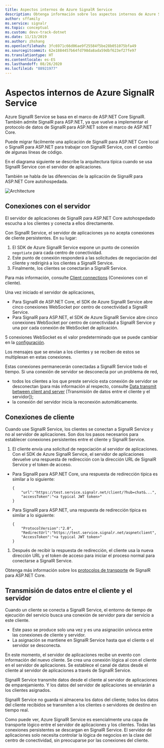 ```yaml
---
title: Aspectos internos de Azure SignalR Service
description: Obtenga información sobre los aspectos internos de Azure SignalR Service, la arquitectura, las conexiones y cómo se transmiten los datos.
author: sffamily
ms.service: signalr
ms.topic: conceptual
ms.custom: devx-track-dotnet
ms.date: 11/13/2019
ms.author: zhshang
ms.openlocfilehash: 3fc6971c66d06ae9f25584f5be28b051075bfa49
ms.sourcegitcommit: 62e1884457b64fd798da8ada59dbf623ef27fe97
ms.translationtype: HT
ms.contentlocale: es-ES
ms.lasthandoff: 08/26/2020
ms.locfileid: "88921977"
---
```

# <a name="azure-signalr-service-internals"></a>Aspectos internos de Azure SignalR Service

Azure SignalR Service se basa en el marco de ASP.NET Core SignalR. También admite SignalR para ASP.NET, ya que vuelve a implementar el protocolo de datos de SignalR para ASP.NET sobre el marco de ASP.NET Core.

Puede migrar fácilmente una aplicación de SignalR para ASP.NET Core local o SignalR para ASP.NET para trabajar con SignalR Service, con el cambio de algunas líneas de código.

En el diagrama siguiente se describe la arquitectura típica cuando se usa SignalR Service con el servidor de aplicaciones.

También se habla de las diferencias de la aplicación de SignalR para ASP.NET Core autohospedada.

![Architecture](./media/signalr-concept-internals/arch.png)

## <a name="server-connections"></a>Conexiones con el servidor

El servidor de aplicaciones de SignalR para ASP.NET Core autohospedado escucha a los clientes y conecta a ellos directamente.

Con SignalR Service, el servidor de aplicaciones ya no acepta conexiones de cliente persistentes. En su lugar:

1. El SDK de Azure SignalR Service expone un punto de conexión `negotiate` para cada centro de conectividad.
1. Este punto de conexión responderá a las solicitudes de negociación del cliente y redirigirá a los clientes a SignalR Service.
1. Finalmente, los clientes se conectarán a SignalR Service.

Para más información, consulte [Client connections](#client-connections) (Conexiones con el cliente).

Una vez iniciado el servidor de aplicaciones, 
- Para SignalR de ASP.NET Core, el SDK de Azure SignalR Service abre cinco conexiones WebSocket por centro de conectividad a SignalR Service. 
- Para SignalR para ASP.NET, el SDK de Azure SignalR Service abre cinco conexiones WebSocket por centro de conectividad a SignalR Service y una por cada conexión de WebSocket de aplicación.

5 conexiones WebSocket es el valor predeterminado que se puede cambiar en la [configuración](https://github.com/Azure/azure-signalr/blob/dev/docs/use-signalr-service.md#connectioncount).

Los mensajes que se envían a los clientes y se reciben de estos se multiplexan en estas conexiones.

Estas conexiones permanecerán conectadas a SignalR Service todo el tiempo. Si una conexión de servidor se desconecta por un problema de red,
- todos los clientes a los que preste servicio esta conexión de servidor se desconectan (para más información al respecto, consulte [Data transmit between client and server](#data-transmit-between-client-and-server) [Transmisión de datos entre el cliente y el servidor]);
- la conexión del servidor inicia la reconexión automáticamente.

## <a name="client-connections"></a>Conexiones de cliente

Cuando use SignalR Service, los clientes se conectan a SignalR Service y no al servidor de aplicaciones.
Son dos los pasos necesarios para establecer conexiones persistentes entre el cliente y SignalR Service.

1. El cliente envía una solicitud de negociación al servidor de aplicaciones. Con el SDK de Azure SignalR Service, el servidor de aplicaciones devuelve una respuesta de redirección con la dirección URL de SignalR Service y el token de acceso.

- Para SignalR para ASP.NET Core, una respuesta de redirección típica es similar a lo siguiente:
    ```
    {
        "url":"https://test.service.signalr.net/client/?hub=chat&...",
        "accessToken":"<a typical JWT token>"
    }
    ```
- Para SignalR para ASP.NET, una respuesta de redirección típica es similar a lo siguiente:
    ```
    {
        "ProtocolVersion":"2.0",
        "RedirectUrl":"https://test.service.signalr.net/aspnetclient",
        "AccessToken":"<a typical JWT token>"
    }
    ```

1. Después de recibir la respuesta de redirección, el cliente usa la nueva dirección URL y el token de acceso para iniciar el proceso normal para conectarse a SignalR Service.

Obtenga más información sobre los [protocolos de transporte](https://github.com/aspnet/SignalR/blob/release/2.2/specs/TransportProtocols.md) de SignalR para ASP.NET Core.

## <a name="data-transmit-between-client-and-server"></a>Transmisión de datos entre el cliente y el servidor

Cuando un cliente se conecta a SignalR Service, el entorno de tiempo de ejecución del servicio busca una conexión de servidor para dar servicio a este cliente.
- Este paso se produce solo una vez y es una asignación unívoca entre las conexiones de cliente y servidor.
- La asignación se mantiene en SignalR Service hasta que el cliente o el servidor se desconecta.

En este momento, el servidor de aplicaciones recibe un evento con información del nuevo cliente. Se crea una conexión lógica al con el cliente en el servidor de aplicaciones. Se establece el canal de datos desde el cliente al servidor de aplicaciones a través de SignalR Service.

SignalR Service transmite datos desde el cliente al servidor de aplicaciones de emparejamiento. Y los datos del servidor de aplicaciones se enviarán a los clientes asignados.

SignalR Service no guarda ni almacena los datos del cliente; todos los datos del cliente recibidos se transmiten a los clientes o servidores de destino en tiempo real.

Como puede ver, Azure SignalR Service es esencialmente una capa de transporte lógico entre el servidor de aplicaciones y los clientes. Todas las conexiones persistentes se descargan en SignalR Service.
El servidor de aplicaciones solo necesita controlar la lógica de negocios en la clase del centro de conectividad, sin preocuparse por las conexiones del cliente.